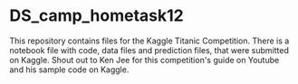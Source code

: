 # DS_camp_hometask12
This repository contains files for the Kaggle Titanic Competition. There is a notebook file with code, data files and prediction files, that were submitted on Kaggle. 
Shout out to Ken Jee for this competition's guide on Youtube and his sample code on Kaggle.
